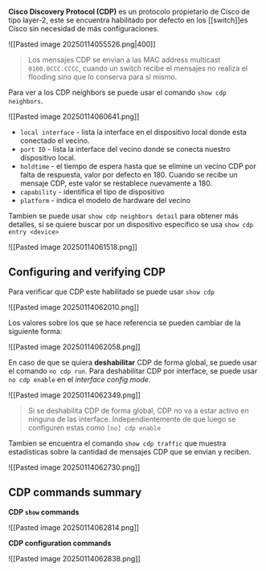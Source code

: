 **Cisco Discovery Protocol (CDP)** es un protocolo propietario de Cisco de tipo layer-2, este se encuentra habilitado por defecto en los [[switch]]es Cisco sin necesidad de más configuraciones. 

![[Pasted image 20250114055526.png|400]]

> Los mensajes CDP se envian a las MAC address multicast `0100.0CCC.CCCC`, cuando un switch recibe el mensajes no realiza el flooding sino que lo conserva para sí mismo.

Para ver a los CDP neighbors se puede usar el comando `show cdp neighbors`.

![[Pasted image 20250114060641.png]]

- `local interface` - lista la interface en el dispositivo local donde esta conectado el vecino. 
- `port ID` - lista la interface del vecino donde se conecta nuestro dispositivo local.
- `holdtime` - el tiempo de espera hasta que se elimine un vecino CDP por falta de respuesta, valor por defecto en 180. Cuando se recibe un mensaje CDP, este valor se restablece nuevamente a 180.
- `capability` - identifica el tipo de dispositivo 
- `platform` - indica el modelo de hardware del vecino 

Tambien se puede usar `show cdp neighbors detail` para obtener más detalles, si se quiere buscar por un dispositivo especifico se usa `show cdp entry <device>`

![[Pasted image 20250114061518.png]]

## Configuring and verifying CDP 
Para verificar que CDP este habilitado se puede usar `show cdp`

![[Pasted image 20250114062010.png]]

Los valores sobre los que se hace referencia se pueden cambiar de la siguiente forma:

![[Pasted image 20250114062058.png]]

En caso de que se quiera **deshabilitar** CDP de forma global, se puede usar el comando `no cdp run`. Para deshabilitar CDP por interface, se puede usar `no cdp enable` en el _interface config mode_. 

![[Pasted image 20250114062349.png]]

> Si se deshabilita CDP de forma global, CDP no va a estar activo en ninguna de las interface. Independientemente de que luego se configuren estas como `[no] cdp enable`

Tambien se encuentra el comando `show cdp traffic` que muestra estadisticas sobre la cantidad de mensajes CDP que se envian y reciben. 

![[Pasted image 20250114062730.png]]

## CDP commands summary

**CDP `show` commands**

![[Pasted image 20250114062814.png]]

**CDP configuration commands**

![[Pasted image 20250114062838.png]]


